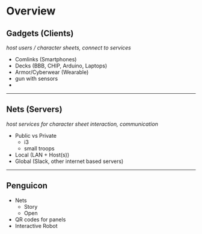 # Overview

## Gadgets (Clients)  
_host users / character sheets, connect to services_
* Comlinks (Smartphones)
* Decks (BBB, CHIP, Arduino, Laptops)
* Armor/Cyberwear (Wearable)
* gun with sensors
* 

---

## Nets (Servers)  
_host services for character sheet interaction, communication_
* Public vs Private
    * i3
    * small troops
* Local (LAN + Host(s))
* Global (Slack, other internet based servers)

---

## Penguicon
* Nets
    * Story
    * Open
* QR codes for panels
* Interactive Robot
